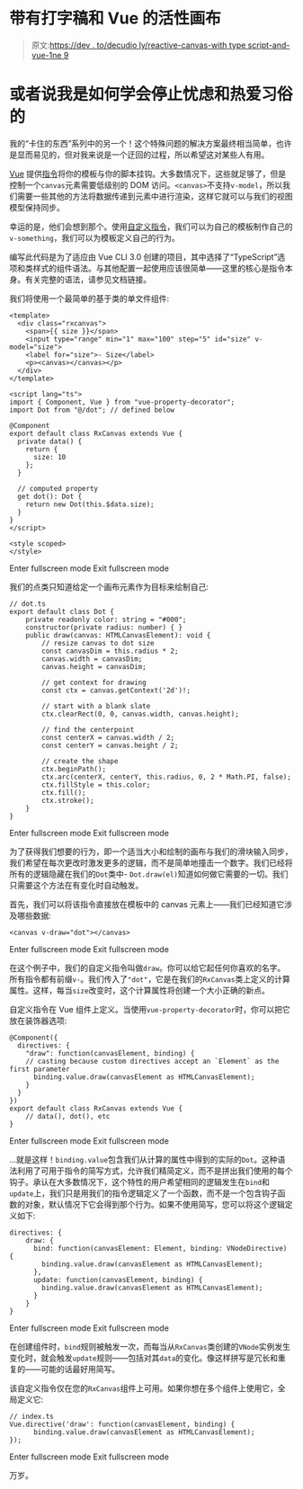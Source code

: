 # 带有打字稿和 Vue 的活性画布

> 原文:[https://dev . to/decudio ly/reactive-canvas-with type script-and-vue-1ne 9](https://dev.to/deciduously/reactive-canvas-with-typescript-and-vue-1ne9)

# 或者说我是如何学会停止忧虑和热爱习俗的

我的“卡住的东西”系列中的另一个！这个特殊问题的解决方案最终相当简单，也许是显而易见的，但对我来说是一个迂回的过程，所以希望这对某些人有用。

[Vue](https://vuejs.org/) 提供[指令](https://vuejs.org/v2/api/#Directives)将你的模板与你的脚本挂钩。大多数情况下，这些就足够了，但是控制一个`canvas`元素需要低级别的 DOM 访问。`<canvas>`不支持`v-model`，所以我们需要一些其他的方法将数据传递到元素中进行渲染，这样它就可以与我们的视图模型保持同步。

幸运的是，他们会想到那个。使用[自定义指令](https://vuejs.org/v2/guide/custom-directive.html)，我们可以为自己的模板制作自己的`v-something`，我们可以为模板定义自己的行为。

编写此代码是为了适应由 Vue CLI 3.0 创建的项目，其中选择了“TypeScript”选项和类样式的组件语法。与其他配置一起使用应该很简单——这里的核心是指令本身。有关完整的语法，请参见文档链接。

我们将使用一个最简单的基于类的单文件组件:

```
<template>
  <div class="rxcanvas">
    <span>{{ size }}</span>
    <input type="range" min="1" max="100" step="5" id="size" v-model="size">
    <label for="size">- Size</label>
    <p><canvas></canvas></p>
  </div>
</template>

<script lang="ts">
import { Component, Vue } from "vue-property-decorator";
import Dot from "@/dot"; // defined below

@Component
export default class RxCanvas extends Vue {
  private data() {
    return {
      size: 10
    };
  }

  // computed property
  get dot(): Dot {
    return new Dot(this.$data.size);
  }
}
</script>

<style scoped>
</style> 
```

Enter fullscreen mode Exit fullscreen mode

我们的点类只知道给定一个画布元素作为目标来绘制自己:

```
// dot.ts
export default class Dot {
    private readonly color: string = "#000";
    constructor(private radius: number) { }
    public draw(canvas: HTMLCanvasElement): void {
        // resize canvas to dot size
        const canvasDim = this.radius * 2;
        canvas.width = canvasDim;
        canvas.height = canvasDim;

        // get context for drawing
        const ctx = canvas.getContext('2d')!;

        // start with a blank slate
        ctx.clearRect(0, 0, canvas.width, canvas.height);

        // find the centerpoint
        const centerX = canvas.width / 2;
        const centerY = canvas.height / 2;

        // create the shape
        ctx.beginPath();
        ctx.arc(centerX, centerY, this.radius, 0, 2 * Math.PI, false);
        ctx.fillStyle = this.color;
        ctx.fill();
        ctx.stroke();
    }
} 
```

Enter fullscreen mode Exit fullscreen mode

为了获得我们想要的行为，即一个适当大小和绘制的画布与我们的滑块输入同步，我们希望在每次更改时激发更多的逻辑，而不是简单地撞击一个数字。我们已经将所有的逻辑隐藏在我们的`Dot`类中- `Dot.draw(el)`知道如何做它需要的一切。我们只需要这个方法在有变化时自动触发。

首先，我们可以将该指令直接放在模板中的 canvas 元素上——我们已经知道它涉及哪些数据:

```
<canvas v-draw="dot"></canvas> 
```

Enter fullscreen mode Exit fullscreen mode

在这个例子中，我们的自定义指令叫做`draw`。你可以给它起任何你喜欢的名字。所有指令都有前缀`v-`。我们传入了`"dot"`，它是在我们的`RxCanvas`类上定义的计算属性。这样，每当`size`改变时，这个计算属性将创建一个大小正确的新点。

自定义指令在 Vue 组件上定义。当使用`vue-property-decorator`时，你可以把它放在装饰器选项:

```
@Component({
  directives: {
    "draw": function(canvasElement, binding) {
    // casting because custom directives accept an `Element` as the first parameter
      binding.value.draw(canvasElement as HTMLCanvasElement);
    }
  }
})
export default class RxCanvas extends Vue {
    // data(), dot(), etc
} 
```

Enter fullscreen mode Exit fullscreen mode

...就是这样！`binding.value`包含我们从计算的属性中得到的实际的`Dot`。这种语法利用了可用于指令的简写方式，允许我们精简定义，而不是拼出我们使用的每个钩子。承认在大多数情况下，这个特性的用户希望相同的逻辑发生在`bind`和`update`上，我们只是用我们的指令逻辑定义了一个函数，而不是一个包含钩子函数的对象，默认情况下它会得到那个行为。如果不使用简写，您可以将这个逻辑定义如下:

```
directives: {
    draw: {
      bind: function(canvasElement: Element, binding: VNodeDirective) {
        binding.value.draw(canvasElement as HTMLCanvasElement);
      },
      update: function(canvasElement, binding) {
        binding.value.draw(canvasElement as HTMLCanvasElement);
      }
    }
} 
```

Enter fullscreen mode Exit fullscreen mode

在创建组件时，`bind`规则被触发一次，而每当从`RxCanvas`类创建的`VNode`实例发生变化时，就会触发`update`规则——包括对其`data`的变化。像这样拼写是冗长和重复的——可能的话最好用简写。

该自定义指令仅在您的`RxCanvas`组件上可用。如果你想在多个组件上使用它，全局定义它:

```
// index.ts
Vue.directive('draw': function(canvasElement, binding) {
      binding.value.draw(canvasElement as HTMLCanvasElement);
}); 
```

Enter fullscreen mode Exit fullscreen mode

万岁。